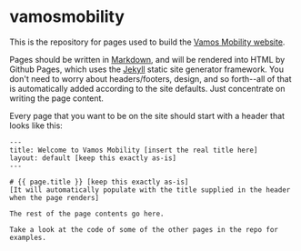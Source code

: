 # vamosmobility
This is the repository for pages used to build the [Vamos Mobility website](https://vamosmobility.com).

Pages should be written in [Markdown](https://guides.github.com/features/mastering-markdown/), and will be rendered into HTML by Github Pages, which uses the [Jekyll](https://help.github.com/en/articles/using-jekyll-as-a-static-site-generator-with-github-pages) static site generator framework. You don't need to worry about headers/footers, design, and so forth--all of that is automatically added according to the site defaults. Just concentrate on writing the page content. 

Every page that you want to be on the site should start with a header that looks like this:

```
---
title: Welcome to Vamos Mobility [insert the real title here]
layout: default [keep this exactly as-is]
---

# {{ page.title }} [keep this exactly as-is]
[It will automatically populate with the title supplied in the header when the page renders]

The rest of the page contents go here. 

Take a look at the code of some of the other pages in the repo for examples. 

```
